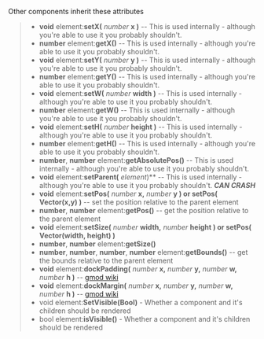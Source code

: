Other components inherit these attributes
>- **void** element:**setX(** *number* **x )** -- This is used internally - although you're able to use it you probably shouldn't.
>- ****number**** element:**getX()** -- This is used internally - although you're able to use it you probably shouldn't.
>- **void** element:**setY(** *number* **y )** -- This is used internally - although you're able to use it you probably shouldn't.
>- **number** element:**getY()** -- This is used internally - although you're able to use it you probably shouldn't.
>- **void** element:**setW(** *number* **width )** -- This is used internally - although you're able to use it you probably shouldn't.
>- **number** element:**getW()** -- This is used internally - although you're able to use it you probably shouldn't.
>- **void** element:**setH(** *number* **height )** -- This is used internally - although you're able to use it you probably shouldn't.
>- **number** element:**getH()** -- This is used internally - although you're able to use it you probably shouldn't.
>- **number**, **number** element:**getAbsolutePos()** -- This is used internally - although you're able to use it you probably shouldn't.
>- **void** element:**setParent(** *element*)** -- This is used internally - although you're able to use it you probably shouldn't. ***CAN CRASH***
>- **void** element:**setPos(** *number* **x,** *number* **y ) or setPos( Vector(x,y) )** -- set the position relative to the parent element
>- **number**, **number** element:**getPos()** -- get the position relative to the parent element
>- **void** element:**setSize(** *number* **width,** *number* **height ) or setPos( Vector(width, height) )** 
>- **number**, **number** element:**getSize()** 
>- **number**, **number**, **number**, **number** element:**getBounds()** -- get the bounds relative to the parent element
>- **void** element:**dockPadding(** *number* **x,** *number* **y,** *number* **w,** *number* **h )** -- [gmod wiki](https://wiki.facepunch.com/gmod/Panel:DockPadding)
>- **void** element:**dockMargin(** *number* **x,** *number* **y,** *number* **w,** *number* **h )** -- [gmod wiki](https://wiki.facepunch.com/gmod/Panel:DockMargin)
>- void element:**SetVisible(Bool)** - Whether a component and it's children should be rendered
>- bool element:**isVisible()** - Whether a component and it's children should be rendered
